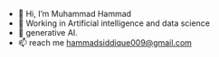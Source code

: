 - 👋 Hi, I’m Muhammad Hammad
- 👀 Working in Artificial intelligence and data science
- 🌱 generative AI.
- 📫 reach me hammadsiddique009@gmail.com

<!---
hammadsiddiquie/hammadsiddiquie is a ✨ special ✨ repository because its `README.md` (this file) appears on your GitHub profile.
You can click the Preview link to take a look at your changes.
--->
